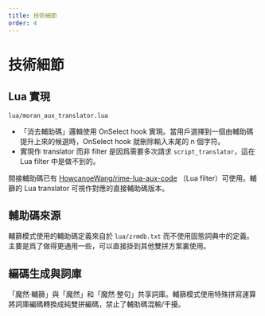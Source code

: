 ```yaml
---
title: 技術細節
order: 4
---
```


# 技術細節

## Lua 實現

`lua/moran_aux_translator.lua`

* 「消去輔助碼」邏輯使用 OnSelect hook 實現。當用戶選擇到一個由輔助碼提升上來的候選時，OnSelect hook 就刪除輸入末尾的 n 個字符。
* 實現作 translator 而非 filter 是因爲需要多次請求 `script_translator`，這在 Lua filter 中是做不到的。

[//]: # ({% hint style="info" %})
間接輔助碼已有 [HowcanoeWang/rime-lua-aux-code](https://github.com/HowcanoeWang/rime-lua-aux-code) （Lua filter）可使用。輔篩的 Lua translator 可視作對應的直接輔助碼版本。

[//]: # ({% endhint %})

## 輔助碼來源

輔篩模式使用的輔助碼定義來自於 `lua/zrmdb.txt` 而不使用固態詞典中的定義。主要是爲了做得更通用一些，可以直接掛到其他雙拼方案裏使用。

## 編碼生成與詞庫

「魔然·輔篩」與「魔然」和「魔然·整句」共享詞庫。輔篩模式使用特殊拼寫運算將詞庫編碼轉換成純雙拼編碼，禁止了輔助碼混輸/干擾。

